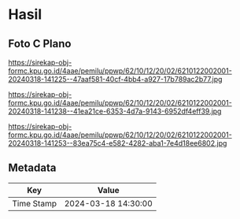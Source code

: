 # Hasil

## Foto C Plano

https://sirekap-obj-formc.kpu.go.id/4aae/pemilu/ppwp/62/10/12/20/02/6210122002001-20240318-141225--47aaf581-40cf-4bb4-a927-17b789ac2b77.jpg

https://sirekap-obj-formc.kpu.go.id/4aae/pemilu/ppwp/62/10/12/20/02/6210122002001-20240318-141238--41ea21ce-6353-4d7a-9143-6952df4eff39.jpg

https://sirekap-obj-formc.kpu.go.id/4aae/pemilu/ppwp/62/10/12/20/02/6210122002001-20240318-141253--83ea75c4-e582-4282-aba1-7e4d18ee6802.jpg


## Metadata

| Key        | Value               |
| ---------- | ------------------- |
| Time Stamp | 2024-03-18 14:30:00 |



